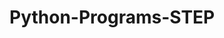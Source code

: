 # Python-Programs-STEP
      
  
            
              
           
                    
                    
            
  
